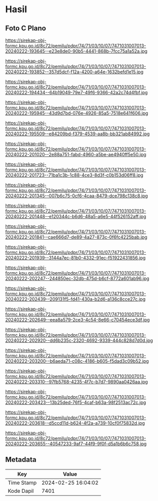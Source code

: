 # Hasil

## Foto C Plano

https://sirekap-obj-formc.kpu.go.id/8c72/pemilu/pdpr/74/71/03/10/07/7471031007013-20240222-193645--e23e8de0-90b5-4441-868b-7fcc75a1a52a.jpg

https://sirekap-obj-formc.kpu.go.id/8c72/pemilu/pdpr/74/71/03/10/07/7471031007013-20240222-193852--357d5dcf-f12a-4200-a64e-1632befd1e15.jpg

https://sirekap-obj-formc.kpu.go.id/8c72/pemilu/pdpr/74/71/03/10/07/7471031007013-20240222-194434--64b19049-79e7-49f6-9366-42a2c74d4fbf.jpg

https://sirekap-obj-formc.kpu.go.id/8c72/pemilu/pdpr/74/71/03/10/07/7471031007013-20240222-195945--43d9d7bd-076e-4926-85a5-7518e641f606.jpg

https://sirekap-obj-formc.kpu.go.id/8c72/pemilu/pdpr/74/71/03/10/07/7471031007013-20240222-195509--e84209bd-f379-4539-aa8b-bb321ab84992.jpg

https://sirekap-obj-formc.kpu.go.id/8c72/pemilu/pdpr/74/71/03/10/07/7471031007013-20240222-201020--2e88a751-fabd-4960-a5be-ae4940ff5e50.jpg

https://sirekap-obj-formc.kpu.go.id/8c72/pemilu/pdpr/74/71/03/10/07/7471031007013-20240222-201723--71ba1c3b-1c88-4ce3-8d3f-c0b153d06ff8.jpg

https://sirekap-obj-formc.kpu.go.id/8c72/pemilu/pdpr/74/71/03/10/07/7471031007013-20240222-201345--007b6c75-0cf6-4caa-8479-dce798c138c8.jpg

https://sirekap-obj-formc.kpu.go.id/8c72/pemilu/pdpr/74/71/03/10/07/7471031007013-20240222-201448--e120344c-b6d6-48a5-a6e5-44f526152aff.jpg

https://sirekap-obj-formc.kpu.go.id/8c72/pemilu/pdpr/74/71/03/10/07/7471031007013-20240222-201841--cae666d7-de89-4a27-873c-0f6fc4225bab.jpg

https://sirekap-obj-formc.kpu.go.id/8c72/pemilu/pdpr/74/71/03/10/07/7471031007013-20240222-201939--3144a7ec-81b0-4332-91ec-f51922431856.jpg

https://sirekap-obj-formc.kpu.go.id/8c72/pemilu/pdpr/74/71/03/10/07/7471031007013-20240222-202247--244850ec-32db-475d-b6cf-8772a601ab96.jpg

https://sirekap-obj-formc.kpu.go.id/8c72/pemilu/pdpr/74/71/03/10/07/7471031007013-20240222-202439--209131f5-fd41-430a-b2d6-a136c8cce27c.jpg

https://sirekap-obj-formc.kpu.go.id/8c72/pemilu/pdpr/74/71/03/10/07/7471031007013-20240222-202649--eea8a579-2ce3-4c54-8e66-c70454ece3df.jpg

https://sirekap-obj-formc.kpu.go.id/8c72/pemilu/pdpr/74/71/03/10/07/7471031007013-20240222-202920--dd6b235c-2320-4692-9339-444c828d7d0d.jpg

https://sirekap-obj-formc.kpu.go.id/8c72/pemilu/pdpr/74/71/03/10/07/7471031007013-20240222-203200--b6aeda71-c08c-4186-b605-f5dad3c09b52.jpg

https://sirekap-obj-formc.kpu.go.id/8c72/pemilu/pdpr/74/71/03/10/07/7471031007013-20240222-203310--97fb5768-4235-4f7c-b7d7-9890aa0426aa.jpg

https://sirekap-obj-formc.kpu.go.id/8c72/pemilu/pdpr/74/71/03/10/07/7471031007013-20240222-203423--13b25ded-76f5-4caf-b63a-98f2513ac72c.jpg

https://sirekap-obj-formc.kpu.go.id/8c72/pemilu/pdpr/74/71/03/10/07/7471031007013-20240222-203618--d5ccd11d-b624-4f2a-a739-10cf0f75832d.jpg

https://sirekap-obj-formc.kpu.go.id/8c72/pemilu/pdpr/74/71/03/10/07/7471031007013-20240222-203655--40547233-9af7-44f9-9f0f-d5a1b6b6c758.jpg


## Metadata

| Key        | Value               |
| ---------- | ------------------- |
| Time Stamp | 2024-02-25 16:04:02 |
| Kode Dapil | 7401                |



